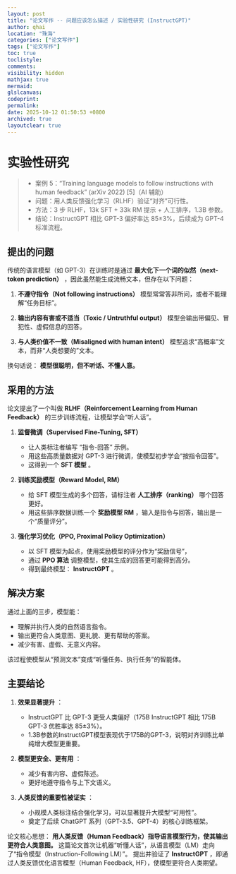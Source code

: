 ```yaml
---
layout: post
title: "论文写作 -- 问题应该怎么描述 / 实验性研究 (InstructGPT)"
author: qhai
location: "珠海"
categories: ["论文写作"]
tags: ["论文写作"]
toc: true
toclistyle:
comments:
visibility: hidden
mathjax: true
mermaid:
glslcanvas:
codeprint:
permalink:
date: 2025-10-12 01:50:53 +0800
archived: true
layoutclear: true
---
```


# 实验性研究

> * 案例 5：“Training language models to follow instructions with human feedback” (arXiv 2022) [5]（AI 辅助）
> * 问题：用人类反馈强化学习（RLHF）验证“对齐”可行性。
> * 方法：3 步 RLHF，13k SFT + 33k RM 提示 + 人工排序，1.3B 参数。
> * 结论：InstructGPT 相比 GPT-3 偏好率达 85±3%，后续成为 GPT-4 标准流程。

## 提出的问题

传统的语言模型（如 GPT-3）在训练时是通过 **最大化下一个词的似然（next-token prediction）** ，因此虽然能生成流畅文本，但存在以下问题：

1. **不遵守指令（Not following instructions）**
   模型常常答非所问，或者不能理解“任务目标”。

2. **输出内容有害或不适当（Toxic / Untruthful output）**
   模型会输出带偏见、冒犯性、虚假信息的回答。

3. **与人类价值不一致（Misaligned with human intent）**
   模型追求“高概率”文本，而非“人类想要的”文本。

换句话说： **模型很聪明，但不听话、不懂人意。**


## 采用的方法

论文提出了一个叫做 **RLHF（Reinforcement Learning from Human Feedback）** 的三步训练流程，让模型学会“听人话”。

1. **监督微调（Supervised Fine-Tuning, SFT）**

    * 让人类标注者编写 “指令-回答” 示例。
    * 用这些高质量数据对 GPT-3 进行微调，使模型初步学会“按指令回答”。
    * 这得到一个 **SFT 模型** 。

2. **训练奖励模型（Reward Model, RM）**

    * 给 SFT 模型生成的多个回答，请标注者 **人工排序（ranking）** 哪个回答更好。
    * 用这些排序数据训练一个 **奖励模型 RM** ，输入是指令与回答，输出是一个“质量评分”。

3. **强化学习优化（PPO, Proximal Policy Optimization）**

    * 以 SFT 模型为起点，使用奖励模型的评分作为“奖励信号”，
    * 通过 **PPO 算法** 调整模型，使其生成的回答更可能得到高分。
    * 得到最终模型： **InstructGPT** 。


## 解决方案

通过上面的三步，模型能：

* 理解并执行人类的自然语言指令。
* 输出更符合人类意图、更礼貌、更有帮助的答案。
* 减少有害、虚假、无意义内容。

该过程使模型从“预测文本”变成“听懂任务、执行任务”的智能体。


## 主要结论

1. **效果显著提升** ：

   * InstructGPT 比 GPT-3 更受人类偏好（175B InstructGPT 相比 175B GPT-3 优胜率达 85±3%）。
   * 1.3B参数的InstructGPT模型表现优于175B的GPT-3，说明对齐训练比单纯增大模型更重要。

2. **模型更安全、更有用** ：

   * 减少有害内容、虚假陈述。
   * 更好地遵守指令与上下文语义。

3. **人类反馈的重要性被证实** ：

   * 小规模人类标注结合强化学习，可以显著提升大模型“可用性”。
   * 奠定了后续 ChatGPT 系列（GPT-3.5、GPT-4）的核心训练框架。

论文核心思想： **用人类反馈（Human Feedback）指导语言模型行为，使其输出更符合人类意图。**
这篇论文首次让机器“听懂人话”，从语言模型（LM）走向了“指令模型（Instruction-Following LM）”。
提出并验证了 **InstructGPT** ，即通过人类反馈优化语言模型（Human Feedback, HF），使模型更符合人类期望。



